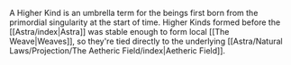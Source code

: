 A Higher Kind is an umbrella term for the beings first born from the primordial singularity at the start of time. Higher Kinds formed before the [[Astra/index|Astra]] was stable enough to form local [[The Weave|Weaves]], so they're tied directly to the underlying [[Astra/Natural Laws/Projection/The Aetheric Field/index|Aetheric Field]].